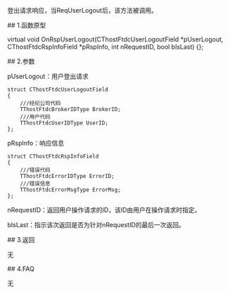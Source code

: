 <p>登出请求响应，当ReqUserLogout后，该方法被调用。</p>
<span class="anchor" id="d383665e-632a-4ea6-9cb3-2f7195b93e17"></span>
## 1.函数原型
<p>virtual void OnRspUserLogout(CThostFtdcUserLogoutField *pUserLogout, CThostFtdcRspInfoField *pRspInfo, int nRequestID, bool bIsLast) {};</p>
<span class="anchor" id="91df2e47-ccd7-4bc0-92d3-6df503a0de80"></span>
## 2.参数
<p>pUserLogout：用户登出请求</p>
<pre><code>struct CThostFtdcUserLogoutField
{
    ///经纪公司代码
    TThostFtdcBrokerIDType BrokerID;
    ///用户代码
    TThostFtdcUserIDType UserID;
};
</code></pre>
<p>pRspInfo：响应信息</p>
<pre><code>struct CThostFtdcRspInfoField
{
    ///错误代码
    TThostFtdcErrorIDType ErrorID;
    ///错误信息
    TThostFtdcErrorMsgType ErrorMsg;
};
</code></pre>
<p>nRequestID：返回用户操作请求的ID，该ID由用户在操作请求时指定。</p>
<p>bIsLast：指示该次返回是否为针对nRequestID的最后一次返回。</p>
<span class="anchor" id="917a3af7-c2ef-46a7-926f-e63e2a644bcc"></span>
## 3.返回
<p>无</p>
<span class="anchor" id="0bc91062-3e4d-416e-a652-3cdae6185d0b"></span>
## 4.FAQ
<p>无</p>
